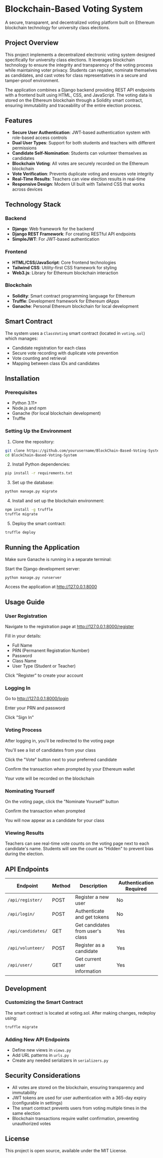 # Blockchain-Based Voting System

A secure, transparent, and decentralized voting platform built on Ethereum blockchain technology for university class elections.

## Project Overview

This project implements a decentralized electronic voting system designed specifically for university class elections. It leverages blockchain technology to ensure the integrity and transparency of the voting process while maintaining voter privacy. Students can register, nominate themselves as candidates, and cast votes for class representatives in a secure and tamper-proof environment.

The application combines a Django backend providing REST API endpoints with a frontend built using HTML, CSS, and JavaScript. The voting data is stored on the Ethereum blockchain through a Solidity smart contract, ensuring immutability and traceability of the entire election process.

## Features

- **Secure User Authentication**: JWT-based authentication system with role-based access controls
- **Dual User Types**: Support for both students and teachers with different permissions
- **Candidate Self-Nomination**: Students can volunteer themselves as candidates
- **Blockchain Voting**: All votes are securely recorded on the Ethereum blockchain
- **Vote Verification**: Prevents duplicate voting and ensures vote integrity
- **Real-Time Results**: Teachers can view election results in real-time
- **Responsive Design**: Modern UI built with Tailwind CSS that works across devices

## Technology Stack

### Backend
- **Django**: Web framework for the backend
- **Django REST Framework**: For creating RESTful API endpoints
- **SimpleJWT**: For JWT-based authentication

### Frontend
- **HTML/CSS/JavaScript**: Core frontend technologies
- **Tailwind CSS**: Utility-first CSS framework for styling
- **Web3.js**: Library for Ethereum blockchain interaction

### Blockchain
- **Solidity**: Smart contract programming language for Ethereum
- **Truffle**: Development framework for Ethereum dApps
- **Ganache**: Personal Ethereum blockchain for local development

## Smart Contract

The system uses a `ClassVoting` smart contract (located in `voting.sol`) which manages:

- Candidate registration for each class
- Secure vote recording with duplicate vote prevention
- Vote counting and retrieval
- Mapping between class IDs and candidates

## Installation

### Prerequisites

- Python 3.11+
- Node.js and npm
- Ganache (for local blockchain development)
- Truffle

### Setting Up the Environment

1. Clone the repository:
```bash
git clone https://github.com/yourusername/BlockChain-Based-Voting-System.git
cd BlockChain-Based-Voting-System
```
2. Install Python dependencies:
```bash
pip install -r requirements.txt
```
3. Set up the database:
```bash
python manage.py migrate
```
4. Install and set up the blockchain environment:
```bash
npm install -g truffle
truffle migrate
```
5. Deploy the smart contract:
```bash
truffle deploy
```

## Running the Application

Make sure Ganache is running in a separate terminal:

Start the Django development server:
```bash
python manage.py runserver
```
Access the application at http://127.0.0.1:8000

## Usage Guide

### User Registration

Navigate to the registration page at http://127.0.0.1:8000/register

Fill in your details:

- Full Name
- PRN (Permanent Registration Number)
- Password
- Class Name
- User Type (Student or Teacher)

Click "Register" to create your account

### Logging In

Go to http://127.0.0.1:8000/login

Enter your PRN and password

Click "Sign In"

### Voting Process

After logging in, you'll be redirected to the voting page

You'll see a list of candidates from your class

Click the "Vote" button next to your preferred candidate

Confirm the transaction when prompted by your Ethereum wallet

Your vote will be recorded on the blockchain

### Nominating Yourself

On the voting page, click the "Nominate Yourself" button

Confirm the transaction when prompted

You will now appear as a candidate for your class

### Viewing Results

Teachers can see real-time vote counts on the voting page next to each candidate's name. Students will see the count as "Hidden" to prevent bias during the election.

## API Endpoints
| Endpoint         | Method | Description                          | Authentication Required |
|------------------|--------|--------------------------------------|-------------------------|
| `/api/register/` | POST   | Register a new user                 | No                      |
| `/api/login/`    | POST   | Authenticate and get tokens         | No                      |
| `/api/candidates/` | GET   | Get candidates from user's class    | Yes                     |
| `/api/volunteer/` | POST   | Register as a candidate             | Yes                     |
| `/api/user/`     | GET    | Get current user information        | Yes                     |

## Development

### Customizing the Smart Contract

The smart contract is located at voting.sol. After making changes, redeploy using:

```bash
truffle migrate
```

### Adding New API Endpoints

- Define new views in `views.py`
- Add URL patterns in `urls.py`
- Create any needed serializers in `serializers.py`

## Security Considerations

- All votes are stored on the blockchain, ensuring transparency and immutability
- JWT tokens are used for user authentication with a 365-day expiry (configurable in settings)
- The smart contract prevents users from voting multiple times in the same election
- Blockchain transactions require wallet confirmation, preventing unauthorized votes

## License

This project is open source, available under the MIT License.